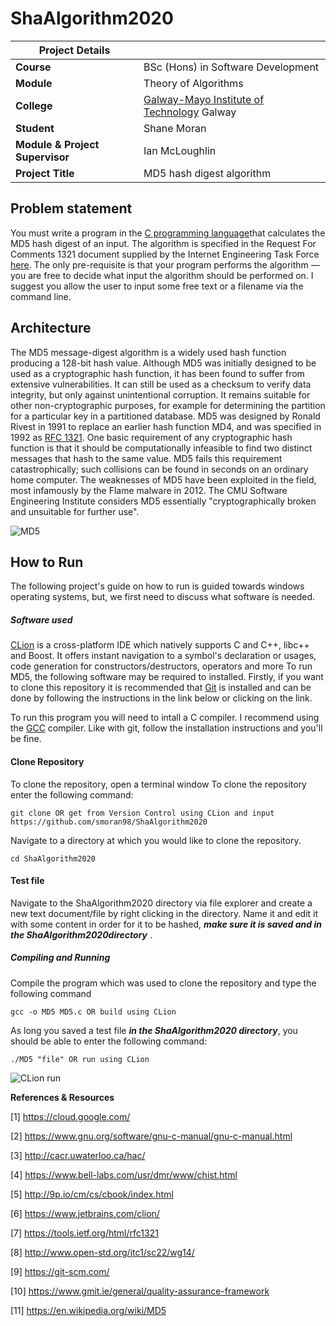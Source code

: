 # ShaAlgorithm2020

| Project Details   |     |
| --- | --- |
| **Course** | BSc (Hons) in Software Development  |
| **Module** |  Theory of Algorithms |
| **College** | [Galway-Mayo Institute of Technology](http://www.gmit.ie/) Galway |
| **Student** | Shane Moran |
| **Module & Project Supervisor** | Ian McLoughlin |
| **Project Title** | MD5 hash digest algorithm |


## Problem statement
You must write a program in the [C programming language](http://www.open-std.org/jtc1/sc22/wg14/)that calculates
the MD5 hash digest of an input. The algorithm is specified in the Request
For Comments 1321 document supplied by the Internet Engineering Task
Force [here](https://tools.ietf.org/html/rfc1321). The only pre-requisite is that your program performs the algorithm
— you are free to decide what input the algorithm should be performed on.
I suggest you allow the user to input some free text or a filename via the
command line.

## Architecture

The MD5 message-digest algorithm is a widely used hash function producing a 128-bit hash value. Although MD5 was initially designed to be used as a cryptographic hash function, it has been found to suffer from extensive vulnerabilities. It can still be used as a checksum to verify data integrity, but only against unintentional corruption. It remains suitable for other non-cryptographic purposes, for example for determining the partition for a particular key in a partitioned database. MD5 was designed by Ronald Rivest in 1991 to replace an earlier hash function MD4, and was specified in 1992 as [RFC 1321](https://tools.ietf.org/html/rfc1321). One basic requirement of any cryptographic hash function is that it should be computationally infeasible to find two distinct messages that hash to the same value. MD5 fails this requirement catastrophically; such collisions can be found in seconds on an ordinary home computer. The weaknesses of MD5 have been exploited in the field, most infamously by the Flame malware in 2012. The CMU Software Engineering Institute considers MD5 essentially "cryptographically broken and unsuitable for further use".

![MD5](https://upload.wikimedia.org/wikipedia/commons/thumb/c/c8/CPT-Hashing-File-Transmission.svg/350px-CPT-Hashing-File-Transmission.svg.png)


## How to Run 
The following project's guide on how to run is guided towards windows operating systems, but, we first need to discuss what software is needed. 
##### Software used
[CLion](https://www.jetbrains.com/clion/) is a cross-platform IDE which natively supports C and C++, libc++ and Boost. It offers instant navigation to a symbol's declaration or usages, code generation for constructors/destructors, operators and more
To run MD5, the following software may be required to installed. Firstly, if you want to clone this repository it is recommended that [Git](https://git-scm.com/) is installed and can be done by following the instructions in the link below or clicking on the link.

To run this program you will need to intall a C compiler. I recommend using the [GCC](https://gcc.gnu.org/install/index.html) compiler. Like with git, follow the installation instructions and you'll be fine.


#### Clone Repository
To clone the repository, open a terminal window  To clone the repository enter the following command:
```
git clone OR get from Version Control using CLion and input https://github.com/smoran98/ShaAlgorithm2020
```

Navigate to a directory at which you would like to clone the repository.
```
cd ShaAlgorithm2020  
```

#### Test file
Navigate to the ShaAlgorithm2020 directory via file explorer and create a new text document/file by right clicking in the directory. Name it and edit it with some content in order for it to be hashed, ***make sure it is saved and in the ShaAlgorithm2020directory*** .

##### Compiling and Running
Compile the program which was used to clone the repository and type the following command

```
gcc -o MD5 MD5.c OR build using CLion
```

As long you saved a test file ***in the ShaAlgorithm2020 directory***, you should be able to enter the following command:
```
./MD5 "file" OR run using CLion
```


![CLion run](https://i.imgur.com/K0vnlZT.gif)





**References & Resources**

[1] https://cloud.google.com/

[2] https://www.gnu.org/software/gnu-c-manual/gnu-c-manual.html

[3] http://cacr.uwaterloo.ca/hac/

[4] https://www.bell-labs.com/usr/dmr/www/chist.html

[5] http://9p.io/cm/cs/cbook/index.html


[6]  https://www.jetbrains.com/clion/

[7] https://tools.ietf.org/html/rfc1321

[8] http://www.open-std.org/jtc1/sc22/wg14/

[9] https://git-scm.com/

[10] https://www.gmit.ie/general/quality-assurance-framework

[11] https://en.wikipedia.org/wiki/MD5

